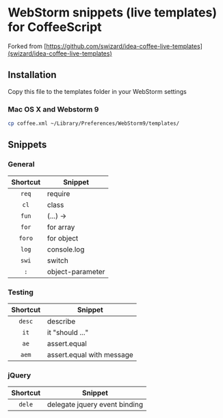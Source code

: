 # WebStorm snippets (live templates) for CoffeeScript

Forked from [https://github.com/swizard/idea-coffee-live-templates](swizard/idea-coffee-live-templates)

## Installation

Copy this file to the templates folder in your WebStorm settings

### Mac OS X and Webstorm 9

``` bash
cp coffee.xml ~/Library/Preferences/WebStorm9/templates/
```

## Snippets

### General

| Shortcut | Snippet |
|:--------:|---------|
| `req`    | require |
| `cl`     | class |
| `fun`    | (...) -> |
| `for`    | for array |
| `foro`   | for object |
| `log`    | console.log |
| `swi`    | switch |
| `:`      | object-parameter |

### Testing

| Shortcut | Snippet |
|:--------:|---------|
| `desc`   | describe |
| `it`     | it "should ..." |
| `ae`     | assert.equal |
| `aem`    | assert.equal with message |

### jQuery

| Shortcut | Snippet |
|:--------:|---------|
| `dele`   | delegate jquery event binding |

 
